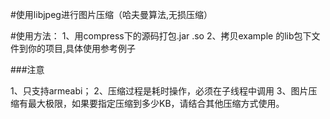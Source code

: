 #使用libjpeg进行图片压缩（哈夫曼算法,无损压缩）

#使用方法：
1、用compress下的源码打包.jar .so
2、拷贝example 的lib包下文件到你的项目,具体使用参考例子

###注意

1、只支持armeabi；
2、压缩过程是耗时操作，必须在子线程中调用
3、图片压缩有最大极限，如果要指定压缩到多少KB，请结合其他压缩方式使用。
